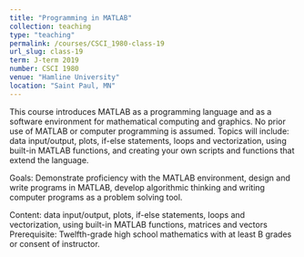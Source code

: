 ```yaml
---
title: "Programming in MATLAB"
collection: teaching
type: "teaching"
permalink: /courses/CSCI_1980-class-19
url_slug: class-19
term: J-term 2019
number: CSCI 1980
venue: "Hamline University"
location: "Saint Paul, MN"
---
```


This course introduces MATLAB as a programming language and as a software environment for mathematical computing and graphics. No prior use of MATLAB or computer programming is assumed. Topics will include: data input/output, plots, if-else statements, loops and vectorization, using built-in MATLAB functions, and creating your own scripts and functions that extend the language.

Goals: Demonstrate proficiency with the MATLAB environment, design and write programs in MATLAB, develop algorithmic thinking and writing computer programs as a problem solving tool.

Content: data input/output, plots, if-else statements, loops and vectorization, using built-in MATLAB functions, matrices and vectors
Prerequisite: Twelfth-grade high school mathematics with at least B grades or consent of instructor.

